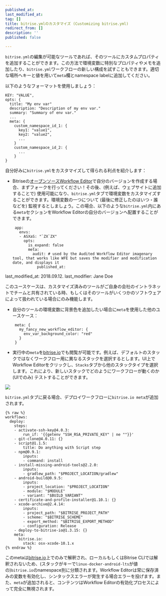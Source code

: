 ```yaml
---
published_at:
last_modified_at:
tag: []
title: bitrise.ymlのカスタマイズ (Customizing bitrise.yml)
redirect_from: []
description: ''
published: false

---
```

`bitrise.yml`の編集が可能なツールであれば、そのツールにカスタムプロパティを追加することができます。この方法で環境変数に特別なプロパティやメモを追加したり、`bitrise.yml`ワークフローの新しい構成を試すこともできます。適切な場所へキーと値を用いて`meta`欄とnamespace labelに追加してください。

以下のようなフォーマットを使用しましょう：

    KEY: "VALUE",
    opts: {
      title: "My env var"
      description: "Description of my env var."
      summary: "Summary of env var."
      ...
      meta: {
        custom_namespace_id_1: {
          key1: "value1",
          key2: "value2",
          ...
        }
        custom_namespace_id_2: {
          ...
        }
    }

自分好みに`bitrise.yml`をカスタマイズして得られる利点を紹介します：

* Bitriseの[オープンソースWorkflow Editor](https://github.com/bitrise-io/bitrise-workflow-editor)で自分のバージョンを作成する場合、まずフォークを行ってください！その後、(例えば、ウェブサイトに追加することで) 使用可能になり、`bitrise.yml`タブで環境変数をカスタマイズすることができます。環境変数の一つについて (最後に修正したのはいつ・誰などを) 監視するとしましょう。この場合、以下のような`bitrise.yml`内にある`meta`セクションをWorkflow Editorの自分のバージョンへ配置することができます。

       app:
         envs:
         - ASXaS: "`ZX`ZX"
           opts:
             is_expand: false
             meta:
               audit: # used by the Audited Workflow Editor imagenary tool, that works like WFE but saves the modifier and modification date, and displays it
                 published_at:
last_modified_at: 2018.09.12.
                 last_modifier: Jane Doe

このユースケースは、カスタマイズ済みのツールがご自身の会社のイントラネットでチームと共有されている時、もしくはそのツールがいくつかのソフトウェアによって扱われている場合にのみ機能します。

* 自分のツールの環境変数に背景色を追加したい場合に`meta`を使用した他のユースケース：

       meta: {
         my_fancy_new_workflow_editor: {
           env_var_background_color: "red"
         }
       }
* 実行中の`meta`を[bitrise.io](https://www.bitrise.io/)でも閲覧が可能です。例えば、デフォルトのスタックではなくワークフロー用に異なるスタックを選択するとします。UI上でWorkflow Editorをクリックし、`Stacks`タブから他のスタックタイプを選択します。これにより、新しいスタックでどのようにワークフローが動くのか (UIでのみ) テストすることができます。

![](/img/stack-os.png)

`bitrise.yml`タブに戻る場合、デプロイワークフローに`bitrise.io meta`が追加されます。

    {% raw %}
    workflows:
      deploy:
        steps:
        - activate-ssh-key@4.0.3:
            run_if: '{{getenv "SSH_RSA_PRIVATE_KEY" | ne ""}}'
        - git-clone@4.0.11: {}
        - script@1.1.5:
            title: Do anything with Script step
        - npm@0.9.1:
            inputs:
            - command: install
        - install-missing-android-tools@2.2.0:
            inputs:
            - gradlew_path: "$PROJECT_LOCATION/gradlew"
        - android-build@0.9.5:
            inputs:
            - project_location: "$PROJECT_LOCATION"
            - module: "$MODULE"
            - variant: "$BUILD_VARIANT"
        - certificate-and-profile-installer@1.10.1: {}
        - xcode-archive@2.4.14:
            inputs:
            - project_path: "$BITRISE_PROJECT_PATH"
            - scheme: "$BITRISE_SCHEME"
            - export_method: "$BITRISE_EXPORT_METHOD"
            - configuration: Release
        - deploy-to-bitrise-io@1.3.15: {}
        meta:
          bitrise.io:
            stack: osx-xcode-10.1.x
    {% endraw %}

このmetaは[bitrise.io](https://www.bitrise.io/)上でのみで解釈され、ローカルもしくはBitrise CLIでは解釈されないため、(スタックがキーで`linux-docker-android-lts`が値の)`bitrise.io`のnamespace別に分類されます。Workflow Editorは常に保存済みの変数を有効化し、シンタックスエラーが発生する場合エラーを投げます。また、`meta`が追加されると、コンテンツはWorkflow Editorの有効化プロセスによって完全に無視されます。
